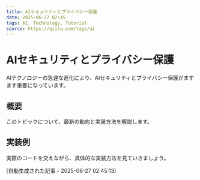 ```yaml
---
title: AIセキュリティとプライバシー保護
date: 2025-06-27 02:45
tags: AI, Technology, Tutorial
source: https://qiita.com/tags/ai
---
```


# AIセキュリティとプライバシー保護

AIテクノロジーの急速な進化により、AIセキュリティとプライバシー保護がますます重要になっています。

## 概要

このトピックについて、最新の動向と実装方法を解説します。

## 実装例

実際のコードを交えながら、具体的な実装方法を見ていきましょう。

[自動生成された記事 - 2025-06-27 02:45:13]